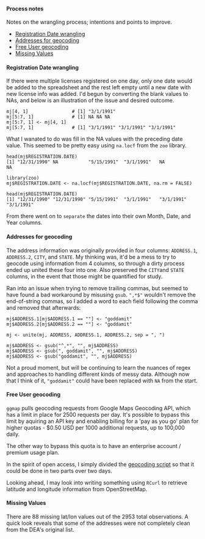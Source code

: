 #### Process notes

Notes on the wrangling process; intentions and points to improve.

- [Registration Date wrangling](https://github.com/mozzarellaV8/dea-mj/blob/master/process.md#registration-date-wrangling)
- [Addresses for geocoding](https://github.com/mozzarellaV8/dea-mj/blob/master/process.md#addresses-for-geocoding)
- [Free User geocoding](https://github.com/mozzarellaV8/dea-mj/blob/master/process.md#free-user-geocoding)
- [Missing Values](https://github.com/mozzarellaV8/dea-mj/blob/master/process.md#missing-values)

#### Registration Date wrangling

If there were multiple licenses registered on one day, only one date would be added to the spreadsheet and the rest left empty until a new date with new license info was added. I'd begun by converting the blank values to NAs, and below is an illustration of the issue and desired outcome. 

``` {r}
mj[4, 1]                # [1] "3/1/1991"
mj[5:7, 1]              # [1] NA NA NA
mj[5:7, 1] <- mj[4, 1]  
mj[5:7, 1]              # [1] "3/1/1991" "3/1/1991" "3/1/1991"
```

What I wanated to do was fill in the NA values with the preceding date value. This seemed to be pretty easy using `na.locf` from the `zoo` library.

``` {r}
head(mj$REGISTRATION.DATE)
[1] "12/31/1990" NA           "5/15/1991"  "3/1/1991"   NA           NA

library(zoo)
mj$REGISTRATION.DATE <- na.locf(mj$REGISTRATION.DATE, na.rm = FALSE)

head(mj$REGISTRATION.DATE)
[1] "12/31/1990" "12/31/1990" "5/15/1991"  "3/1/1991"   "3/1/1991"   "3/1/1991"  
```

From there went on to `separate` the dates into their own Month, Date, and Year columns. 

#### Addresses for geocoding

The address information was originally provided in four columns: `ADDRESS.1`, `ADDRESS.2`, `CITY`, and `STATE`. My thinking was, it'd be a mess to try to geocode using information from 4 columns, so through a dirty process ended up united these four into one. Also preserved the `CITY`and `STATE` columns, in the event that those might be quantified for study. 

Ran into an issue when trying to remove trailing commas, but seemed to have found a bad workaround by misusing `gsub`. `",*$"` wouldn't remove the end-of-string commas, so I added a word to each field following the comma and removed that afterwards:

``` {r}
mj$ADDRESS.1[mj$ADDRESS.1 == ""] <- "goddamit"
mj$ADDRESS.2[mj$ADDRESS.2 == ""] <- "goddamit"

mj <- unite(mj, ADDRESS, ADDRESS.1, ADDRESS.2, sep = ", ")

mj$ADDRESS <- gsub("^,*", "", mj$ADDRESS)
mj$ADDRESS <- gsub(", goddamit", "", mj$ADDRESS)
mj$ADDRESS <- gsub("goddamit", "", mj$ADDRESS)
```

Not a proud moment, but will be continuing to learn the nuances of regex and approaches to handling different kinds of messy data. Although now that I think of it, `"goddamit"` could have been replaced with `NA` from the start. 

#### Free User geocoding

`ggmap` pulls geocoding requests from Google Maps Geocoding API, which has a limit in place for 2500 requests per day. It's possible to bypass this limit by aquiring an API key and enabling billing for a 'pay as you go' plan for higher quotas - $0.50 USD per 1000 additional requests, up to 100,000 daily.

The other way to bypass this quota is to have an enterprise account / premium usage plan. 

In the spirit of open access, I simply divided the [geocoding script](geocode-free.R) so that it could be done in two parts over two days. 

Looking ahead, I may look into writing something using `RCurl` to retrieve latitude and longitude information from OpenStreetMap. 

#### Missing Values

There are 88 missing lat/lon values out of the 2953 total observations. A quick look reveals that some of the addresses were not completely clean from the DEA's original list. 